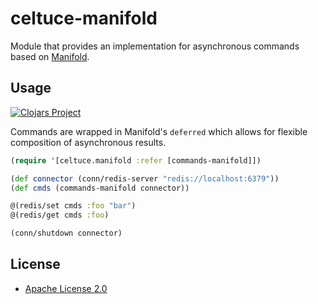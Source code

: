 # celtuce-manifold

Module that provides an implementation for asynchronous commands based on [Manifold][].

## Usage

[![Clojars Project](https://img.shields.io/clojars/v/celtuce-manifold.svg)](https://clojars.org/celtuce-manifold)

Commands are wrapped in Manifold's `deferred` which allows for flexible composition of asynchronous results.

```clj
(require '[celtuce.manifold :refer [commands-manifold]])

(def connector (conn/redis-server "redis://localhost:6379"))
(def cmds (commands-manifold connector))

@(redis/set cmds :foo "bar")
@(redis/get cmds :foo)

(conn/shutdown connector)
```

## License

* [Apache License 2.0](http://www.apache.org/licenses/LICENSE-2.0)

[manifold]: https://github.com/ztellman/manifold